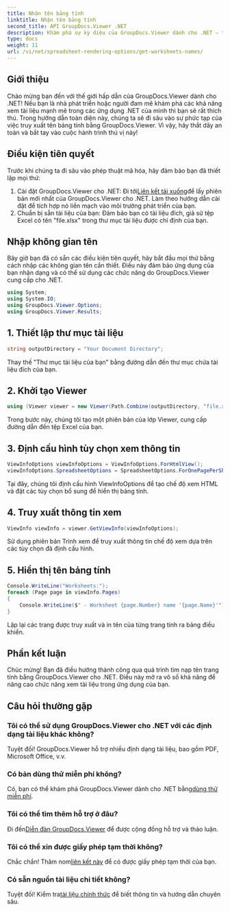 ```yaml
---
title: Nhận tên bảng tính
linktitle: Nhận tên bảng tính
second_title: API GroupDocs.Viewer .NET
description: Khám phá sự kỳ diệu của GroupDocs.Viewer dành cho .NET – tích hợp liền mạch việc xem tài liệu vào ứng dụng của bạn. Hãy thử dùng thử miễn phí ngay bây giờ!
type: docs
weight: 11
url: /vi/net/spreadsheet-rendering-options/get-worksheets-names/
---
```

## Giới thiệu
Chào mừng bạn đến với thế giới hấp dẫn của GroupDocs.Viewer dành cho .NET! Nếu bạn là nhà phát triển hoặc người đam mê khám phá các khả năng xem tài liệu mạnh mẽ trong các ứng dụng .NET của mình thì bạn sẽ rất thích thú. Trong hướng dẫn toàn diện này, chúng ta sẽ đi sâu vào sự phức tạp của việc truy xuất tên bảng tính bằng GroupDocs.Viewer. Vì vậy, hãy thắt dây an toàn và bắt tay vào cuộc hành trình thú vị này!
## Điều kiện tiên quyết
Trước khi chúng ta đi sâu vào phép thuật mã hóa, hãy đảm bảo bạn đã thiết lập mọi thứ:
1.  Cài đặt GroupDocs.Viewer cho .NET: Đi tới[Liên kết tải xuống](https://releases.groupdocs.com/viewer/net/)để lấy phiên bản mới nhất của GroupDocs.Viewer cho .NET. Làm theo hướng dẫn cài đặt để tích hợp nó liền mạch vào môi trường phát triển của bạn.
2. Chuẩn bị sẵn tài liệu của bạn: Đảm bảo bạn có tài liệu đích, giả sử tệp Excel có tên "file.xlsx" trong thư mục tài liệu được chỉ định của bạn.
## Nhập không gian tên
Bây giờ bạn đã có sẵn các điều kiện tiên quyết, hãy bắt đầu mọi thứ bằng cách nhập các không gian tên cần thiết. Điều này đảm bảo ứng dụng của bạn nhận dạng và có thể sử dụng các chức năng do GroupDocs.Viewer cung cấp cho .NET.
```csharp
using System;
using System.IO;
using GroupDocs.Viewer.Options;
using GroupDocs.Viewer.Results;
```
## 1. Thiết lập thư mục tài liệu
```csharp
string outputDirectory = "Your Document Directory";
```
Thay thế "Thư mục tài liệu của bạn" bằng đường dẫn đến thư mục chứa tài liệu đích của bạn.
## 2. Khởi tạo Viewer
```csharp
using (Viewer viewer = new Viewer(Path.Combine(outputDirectory, "file.xlsx")))
```
Trong bước này, chúng tôi tạo một phiên bản của lớp Viewer, cung cấp đường dẫn đến tệp Excel của bạn.
## 3. Định cấu hình tùy chọn xem thông tin
```csharp
ViewInfoOptions viewInfoOptions = ViewInfoOptions.ForHtmlView();
viewInfoOptions.SpreadsheetOptions = SpreadsheetOptions.ForOnePagePerSheet();
```
Tại đây, chúng tôi định cấu hình ViewInfoOptions để tạo chế độ xem HTML và đặt các tùy chọn bổ sung để hiển thị bảng tính.
## 4. Truy xuất thông tin xem
```csharp
ViewInfo viewInfo = viewer.GetViewInfo(viewInfoOptions);
```
Sử dụng phiên bản Trình xem để truy xuất thông tin chế độ xem dựa trên các tùy chọn đã định cấu hình.
## 5. Hiển thị tên bảng tính
```csharp
Console.WriteLine("Worksheets:");
foreach (Page page in viewInfo.Pages)
{
    Console.WriteLine($" - Worksheet {page.Number} name '{page.Name}'");
}
```
Lặp lại các trang được truy xuất và in tên của từng trang tính ra bảng điều khiển.
## Phần kết luận
Chúc mừng! Bạn đã điều hướng thành công qua quá trình tìm nạp tên trang tính bằng GroupDocs.Viewer cho .NET. Điều này mở ra vô số khả năng để nâng cao chức năng xem tài liệu trong ứng dụng của bạn.
## Câu hỏi thường gặp
### Tôi có thể sử dụng GroupDocs.Viewer cho .NET với các định dạng tài liệu khác không?
Tuyệt đối! GroupDocs.Viewer hỗ trợ nhiều định dạng tài liệu, bao gồm PDF, Microsoft Office, v.v.
### Có bản dùng thử miễn phí không?
 Có, bạn có thể khám phá GroupDocs.Viewer dành cho .NET bằng[dùng thử miễn phí](https://releases.groupdocs.com/).
### Tôi có thể tìm thêm hỗ trợ ở đâu?
 Đi đến[Diễn đàn GroupDocs.Viewer](https://forum.groupdocs.com/c/viewer/9) để được cộng đồng hỗ trợ và thảo luận.
### Tôi có thể xin được giấy phép tạm thời không?
 Chắc chắn! Thăm nom[liên kết này](https://purchase.groupdocs.com/temporary-license/) để có được giấy phép tạm thời của bạn.
### Có sẵn nguồn tài liệu chi tiết không?
 Tuyệt đối! Kiểm tra[tài liệu chính thức](https://reference.groupdocs.com/viewer/net/) để biết thông tin và hướng dẫn chuyên sâu.